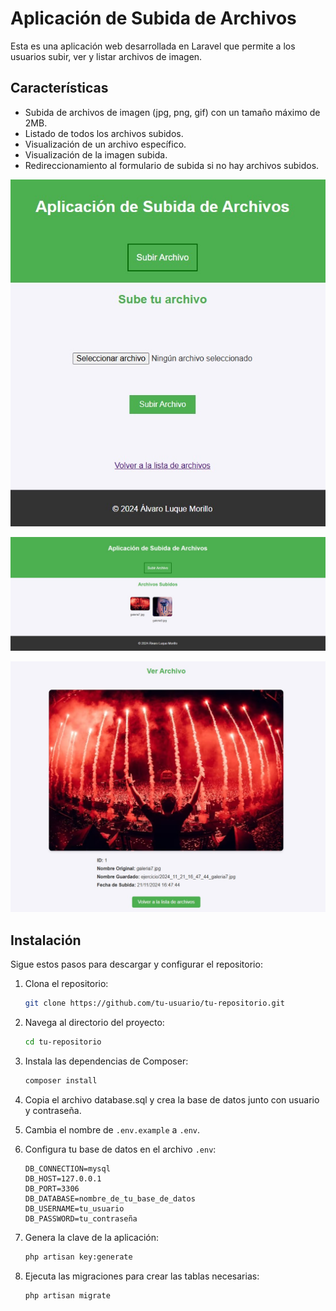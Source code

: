 # Aplicación de Subida de Archivos

Esta es una aplicación web desarrollada en Laravel que permite a los usuarios subir, ver y listar archivos de imagen.

## Características

- Subida de archivos de imagen (jpg, png, gif) con un tamaño máximo de 2MB.
- Listado de todos los archivos subidos.
- Visualización de un archivo específico.
- Visualización de la imagen subida.
- Redireccionamiento al formulario de subida si no hay archivos subidos.


![Subir una imagen](images/create.jpg)



![Listado de imagenes](images/index.jpg)



![Detalles de la imagen](images/show.jpg)


## Instalación

Sigue estos pasos para descargar y configurar el repositorio:

1. Clona el repositorio:

    ```sh
    git clone https://github.com/tu-usuario/tu-repositorio.git
    ```

2. Navega al directorio del proyecto:

    ```sh
    cd tu-repositorio
    ```

3. Instala las dependencias de Composer:

    ```sh
    composer install
    ```

4. Copia el archivo database.sql y crea la base de datos junto con usuario y contraseña.

5. Cambia el nombre de `.env.example` a `.env`.

6. Configura tu base de datos en el archivo `.env`:

    ```env
    DB_CONNECTION=mysql
    DB_HOST=127.0.0.1
    DB_PORT=3306
    DB_DATABASE=nombre_de_tu_base_de_datos
    DB_USERNAME=tu_usuario
    DB_PASSWORD=tu_contraseña
    ```

7. Genera la clave de la aplicación:

    ```sh
    php artisan key:generate
    ```

8. Ejecuta las migraciones para crear las tablas necesarias:

    ```sh
    php artisan migrate
    ```